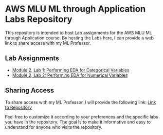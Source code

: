 # AWS MLU ML through Application Labs Repository

This repository is intended to host Lab assignments for the AWS MLU ML through Application course. By hosting the Labs here, I can provide a web link to share access with my ML Professor.

## Lab Assignments

- [Module 2, Lab 1: Performing EDA for Categorical Variables]([link/to/lab1.ipynb](https://github.com/TLeonidas/AWS-MLU-ML-through-Application-Labs/blob/1f9b775fd1dbe4cca9a71b086ad173401d905094/MLUMLA-EN-M2-Lab1.ipynb))
- [Module 2, Lab 2: Performing EDA for Numerical Variables](link/to/lab2.ipynb)

## Sharing Access

To share access with my ML Professor, I will provide the following link: [Link to Repository](link/to/repository)

Feel free to customize it according to your preferences and the specific labs you have in the repository. The goal is to make it informative and easy to understand for anyone who visits the repository.
